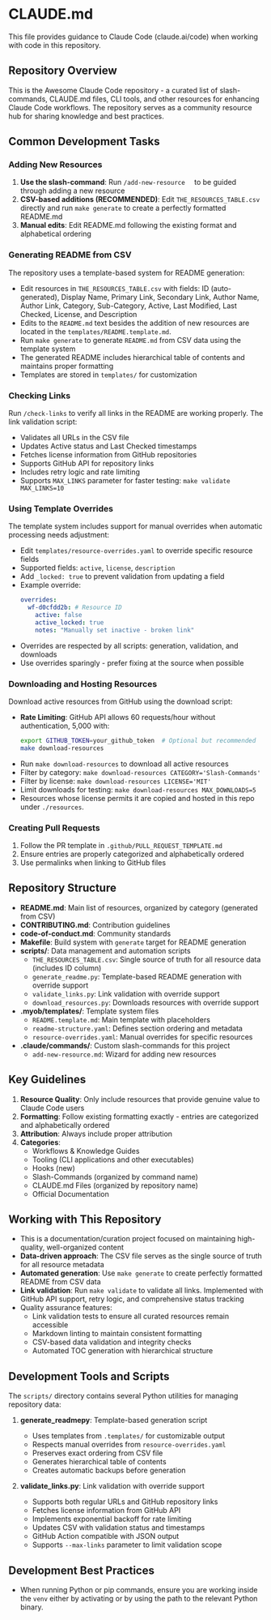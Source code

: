 # CLAUDE.md

This file provides guidance to Claude Code (claude.ai/code) when working with code in this repository.

## Repository Overview

This is the Awesome Claude Code repository - a curated list of slash-commands, CLAUDE.md files, CLI tools, and other resources for enhancing Claude Code workflows. The repository serves as a community resource hub for sharing knowledge and best practices.

## Common Development Tasks

### Adding New Resources

1. **Use the slash-command**: Run `/add-new-resource  ` to be guided through adding a new resource
2. **CSV-based additions (RECOMMENDED)**: Edit `THE_RESOURCES_TABLE.csv` directly and run `make generate` to create a perfectly formatted README.md
3. **Manual edits**: Edit README.md following the existing format and alphabetical ordering

### Generating README from CSV

The repository uses a template-based system for README generation:

- Edit resources in `THE_RESOURCES_TABLE.csv` with fields: ID (auto-generated), Display Name, Primary Link, Secondary Link, Author Name, Author Link, Category, Sub-Category, Active, Last Modified, Last Checked, License, and Description
- Edits to the `README.md` text besides the addition of new resources are located in the `templates/README.template.md`.
- Run `make generate` to generate `README.md` from CSV data using the template system
- The generated README includes hierarchical table of contents and maintains proper formatting
- Templates are stored in `templates/` for customization

### Checking Links

Run `/check-links` to verify all links in the README are working properly. The link validation script:

- Validates all URLs in the CSV file
- Updates Active status and Last Checked timestamps
- Fetches license information from GitHub repositories
- Supports GitHub API for repository links
- Includes retry logic and rate limiting
- Supports `MAX_LINKS` parameter for faster testing: `make validate MAX_LINKS=10`

### Using Template Overrides

The template system includes support for manual overrides when automatic processing needs adjustment:

- Edit `templates/resource-overrides.yaml` to override specific resource fields
- Supported fields: `active`, `license`, `description`
- Add `_locked: true` to prevent validation from updating a field
- Example override:
  ```yaml
  overrides:
    wf-d0cfdd2b: # Resource ID
      active: false
      active_locked: true
      notes: "Manually set inactive - broken link"
  ```
- Overrides are respected by all scripts: generation, validation, and downloads
- Use overrides sparingly - prefer fixing at the source when possible

### Downloading and Hosting Resources

Download active resources from GitHub using the download script:

- **Rate Limiting**: GitHub API allows 60 requests/hour without authentication, 5,000 with:
  ```bash
  export GITHUB_TOKEN=your_github_token  # Optional but recommended
  make download-resources
  ```
- Run `make download-resources` to download all active resources
- Filter by category: `make download-resources CATEGORY='Slash-Commands'`
- Filter by license: `make download-resources LICENSE='MIT'`
- Limit downloads for testing: `make download-resources MAX_DOWNLOADS=5`
- Resources whose license permits it are copied and hosted in this repo under `./resources`.

### Creating Pull Requests

1. Follow the PR template in `.github/PULL_REQUEST_TEMPLATE.md`
2. Ensure entries are properly categorized and alphabetically ordered
3. Use permalinks when linking to GitHub files

## Repository Structure

- **README.md**: Main list of resources, organized by category (generated from CSV)
- **CONTRIBUTING.md**: Contribution guidelines
- **code-of-conduct.md**: Community standards
- **Makefile**: Build system with `generate` target for README generation
- **scripts/**: Data management and automation scripts
  - `THE_RESOURCES_TABLE.csv`: Single source of truth for all resource data (includes ID column)
  - `generate_readme.py`: Template-based README generation with override support
  - `validate_links.py`: Link validation with override support
  - `download_resources.py`: Downloads resources with override support
- **.myob/templates/**: Template system files
  - `README.template.md`: Main template with placeholders
  - `readme-structure.yaml`: Defines section ordering and metadata
  - `resource-overrides.yaml`: Manual overrides for specific resources
- **.claude/commands/**: Custom slash-commands for this project
  - `add-new-resource.md`: Wizard for adding new resources

## Key Guidelines

1. **Resource Quality**: Only include resources that provide genuine value to Claude Code users
2. **Formatting**: Follow existing formatting exactly - entries are categorized and alphabetically ordered
3. **Attribution**: Always include proper attribution
4. **Categories**:
   - Workflows & Knowledge Guides
   - Tooling (CLI applications and other executables)
   - Hooks (new)
   - Slash-Commands (organized by command name)
   - CLAUDE.md Files (organized by repository name)
   - Official Documentation

## Working with This Repository

- This is a documentation/curation project focused on maintaining high-quality, well-organized content
- **Data-driven approach**: The CSV file serves as the single source of truth for all resource metadata
- **Automated generation**: Use `make generate` to create perfectly formatted README from CSV data
- **Link validation**: Run `make validate` to validate all links. Implemented with GitHub API support, retry logic, and comprehensive status tracking
- Quality assurance features:
  - Link validation tests to ensure all curated resources remain accessible
  - Markdown linting to maintain consistent formatting
  - CSV-based data validation and integrity checks
  - Automated TOC generation with hierarchical structure

## Development Tools and Scripts

The `scripts/` directory contains several Python utilities for managing repository data:

1. **generate_readmepy**: Template-based generation script

   - Uses templates from `.templates/` for customizable output
   - Respects manual overrides from `resource-overrides.yaml`
   - Preserves exact ordering from CSV file
   - Generates hierarchical table of contents
   - Creates automatic backups before generation

2. **validate_links.py**: Link validation with override support

   - Supports both regular URLs and GitHub repository links
   - Fetches license information from GitHub API
   - Implements exponential backoff for rate limiting
   - Updates CSV with validation status and timestamps
   - GitHub Action compatible with JSON output
   - Supports `--max-links` parameter to limit validation scope

## Development Best Practices

- When running Python or pip commands, ensure you are working inside the `venv` either by activating or by using the path to the relevant Python binary.
